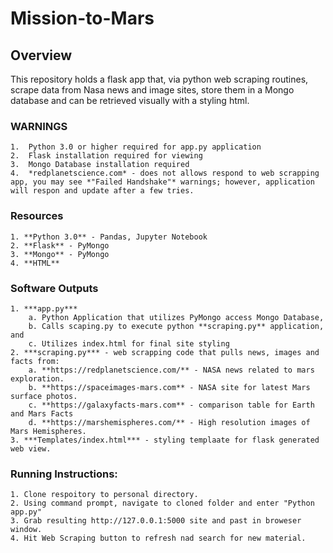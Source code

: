 # Mission-to-Mars

## Overview

This repository holds a flask app that, via python web scraping routines, scrape data from Nasa news and image sites, store them in a Mongo database and can be retrieved visually with a styling html.

### WARNINGS
    1.  Python 3.0 or higher required for app.py application
    2.  Flask installation required for viewing
    3.  Mongo Database installation required
    4.  *redplanetscience.com* - does not allows respond to web scrapping app, you may see *"Failed Handshake"* warnings; however, application will respon and update after a few tries. 

### Resources

    1. **Python 3.0** - Pandas, Jupyter Notebook
    2. **Flask** - PyMongo
    3. **Mongo** - PyMongo
    4. **HTML**

### Software Outputs

    1. ***app.py***   
        a. Python Application that utilizes PyMongo access Mongo Database,
        b. Calls scaping.py to execute python **scraping.py** application, and
        c. Utilizes index.html for final site styling
    2. ***scraping.py*** - web scrapping code that pulls news, images and facts from:
        a. **https://redplanetscience.com/** - NASA news related to mars exploration.
        b. **https://spaceimages-mars.com** - NASA site for latest Mars surface photos.
        c. **https://galaxyfacts-mars.com** - comparison table for Earth and Mars Facts
        d. **https://marshemispheres.com/** - High resolution images of Mars Hemispheres.
    3. ***Templates/index.html*** - styling templaate for flask generated web view.

### Running Instructions:

    1. Clone respoitory to personal directory.
    2. Using command prompt, navigate to cloned folder and enter "Python app.py"
    3. Grab resulting http://127.0.0.1:5000 site and past in broweser window.
    4. Hit Web Scraping button to refresh nad search for new material.  